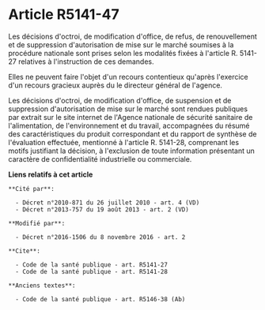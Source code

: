 # Article R5141-47

Les décisions d'octroi, de modification d'office, de refus, de renouvellement et de suppression d'autorisation de mise sur le
marché soumises à la procédure nationale sont prises selon les modalités fixées à l'article R. 5141-27 relatives à
l'instruction de ces demandes. 

Elles ne peuvent faire l'objet d'un recours contentieux qu'après l'exercice d'un recours gracieux auprès du le directeur
général de l'agence. 

Les décisions d'octroi, de modification d'office, de suspension et de suppression d'autorisation de mise sur le marché sont
rendues publiques par extrait sur le site internet de l'Agence nationale de sécurité sanitaire de l'alimentation, de
l'environnement et du travail, accompagnées du résumé des caractéristiques du produit correspondant et du rapport de synthèse
de l'évaluation effectuée, mentionné à l'article R. 5141-28, comprenant les motifs justifiant la décision, à l'exclusion de
toute information présentant un caractère de confidentialité industrielle ou commerciale.

**Liens relatifs à cet article**

	**Cité par**:

	  - Décret n°2010-871 du 26 juillet 2010 - art. 4 (VD)
	  - Décret n°2013-757 du 19 août 2013 - art. 2 (VD)

	**Modifié par**:

	  - Décret n°2016-1506 du 8 novembre 2016 - art. 2

	**Cite**:

	  - Code de la santé publique - art. R5141-27
	  - Code de la santé publique - art. R5141-28

	**Anciens textes**:

	  - Code de la santé publique - art. R5146-38 (Ab)
